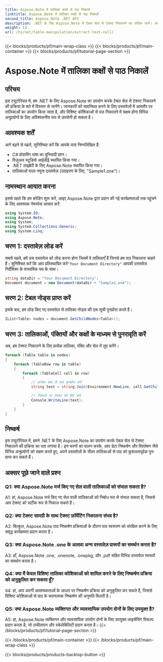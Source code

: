 ```yaml
---
title: Aspose.Note में तालिका कक्षों से पाठ निकालें
linktitle: Aspose.Note में तालिका कक्षों से पाठ निकालें
second_title: Aspose.Note .NET API
description: .NET के लिए Aspose.Note में टेबल सेल से टेक्स्ट निकालने का तरीका जानें। अपनी दस्तावेज़ प्रसंस्करण क्षमताओं को सहजता से बढ़ाएँ।
weight: 13
url: /hi/net/table-manipulation/extract-text-cell/
---
```


{{< blocks/products/pf/main-wrap-class >}}
{{< blocks/products/pf/main-container >}}
{{< blocks/products/pf/tutorial-page-section >}}

# Aspose.Note में तालिका कक्षों से पाठ निकालें

## परिचय

इस ट्यूटोरियल में, हम .NET के लिए Aspose.Note का उपयोग करके टेबल सेल से टेक्स्ट निकालने की प्रक्रिया के बारे में विस्तार से जानेंगे। जानकारी को व्यवस्थित करने के लिए दस्तावेज़ों में आमतौर पर तालिकाओं का उपयोग किया जाता है, और विशिष्ट कोशिकाओं से पाठ निकालने में सक्षम होना विभिन्न अनुप्रयोगों के लिए अविश्वसनीय रूप से उपयोगी हो सकता है।

## आवश्यक शर्तें

आगे बढ़ने से पहले, सुनिश्चित करें कि आपके पास निम्नलिखित हैं:

- C# प्रोग्रामिंग भाषा का बुनियादी ज्ञान।
- विज़ुअल स्टूडियो आईडीई स्थापित किया गया।
- .NET लाइब्रेरी के लिए Aspose.Note स्थापित किया गया।
- तालिकाओं वाला नमूना दस्तावेज़ (उदाहरण के लिए, "Sample1.one")।

## नामस्थान आयात करना

इससे पहले कि हम कोडिंग शुरू करें, आइए Aspose.Note द्वारा प्रदान की गई कार्यक्षमताओं तक पहुंचने के लिए आवश्यक नेमस्पेस आयात करें:

```csharp
using System.IO;
using Aspose.Note;
using System;
using System.Collections.Generic;
using System.Linq;
```

## चरण 1: दस्तावेज़ लोड करें

 सबसे पहले, हमें उस दस्तावेज़ को लोड करना होगा जिसमें वे तालिकाएँ हैं जिनसे हम पाठ निकालना चाहते हैं। सुनिश्चित करें कि आप प्रतिस्थापित करें`"Your Document Directory"` आपकी दस्तावेज़ निर्देशिका के वास्तविक पथ के साथ।

```csharp
string dataDir = "Your Document Directory";
Document document = new Document(dataDir + "Sample1.one");
```

## चरण 2: टेबल नोड्स प्राप्त करें

इसके बाद, हम लोड किए गए दस्तावेज़ से तालिका नोड्स की एक सूची पुनर्प्राप्त करते हैं।

```csharp
IList<Table> nodes = document.GetChildNodes<Table>();
```

## चरण 3: तालिकाओं, पंक्तियों और कक्षों के माध्यम से पुनरावृति करें

अब, हम टेक्स्ट निकालने के लिए प्रत्येक तालिका, पंक्ति और सेल में लूप करेंगे।

```csharp
foreach (Table table in nodes)
{
    foreach (TableRow row in table)
    {
        foreach (TableCell cell in row)
        {
            // प्रत्येक कक्ष से पाठ पुनर्प्राप्त करें
            string text = string.Join(Environment.NewLine, cell.GetChildNodes<RichText>().Select(e => e.Text)) + Environment.NewLine;

            // निकाले गए टेक्स्ट को प्रिंट करें
            Console.WriteLine(text);
        }
    }
}
```

## निष्कर्ष

इस ट्यूटोरियल में, हमने .NET के लिए Aspose.Note का उपयोग करके टेबल सेल से टेक्स्ट निकालने की प्रक्रिया का पता लगाया है। इन चरणों का पालन करके, आप डेटा निष्कर्षण और विश्लेषण जैसे विभिन्न अनुप्रयोगों को सक्षम करते हुए, अपने दस्तावेज़ों के भीतर तालिकाओं से पाठ को कुशलतापूर्वक पुनः प्राप्त कर सकते हैं।

## अक्सर पूछे जाने वाले प्रश्न

### Q1: क्या Aspose.Note मर्ज किए गए सेल वाली तालिकाओं को संभाल सकता है?

A1: हां, Aspose.Note मर्ज किए गए सेल वाली तालिकाओं को निर्बाध रूप से संभाल सकता है, जिससे आप टेक्स्ट को सटीक रूप से निकाल सकते हैं।

### Q2: क्या टेक्स्ट सामग्री के साथ टेक्स्ट फ़ॉर्मेटिंग निकालना संभव है?

A2: बिल्कुल, Aspose.Note पाठ निष्कर्षण प्रक्रियाओं के दौरान पाठ स्वरूपण को संरक्षित करने के लिए समृद्ध कार्यक्षमता प्रदान करता है।

### Q3: क्या Aspose.Note .one के अलावा अन्य दस्तावेज़ प्रारूपों का समर्थन करता है?

A3: हाँ, Aspose.Note .one, .onenote, .onepkg, और .pdf सहित विभिन्न दस्तावेज़ स्वरूपों का समर्थन करता है।

### Q4: क्या मैं केवल विशिष्ट तालिका कोशिकाओं को शामिल करने के लिए निष्कर्षण प्रक्रिया को अनुकूलित कर सकता हूँ?

उ4: हां, आप अपनी आवश्यकताओं के आधार पर निष्कर्षण प्रक्रिया को अनुकूलित कर सकते हैं, जिससे विशिष्ट कोशिकाओं से पाठ के चयनात्मक निष्कर्षण की अनुमति मिलती है।

### Q5: क्या Aspose.Note व्यक्तिगत और व्यावसायिक उपयोग दोनों के लिए उपयुक्त है?

A5: हां, Aspose.Note व्यक्तिगत और व्यावसायिक उपयोग दोनों के लिए उपयुक्त लाइसेंसिंग विकल्प प्रदान करता है, जो लचीलापन और स्केलेबिलिटी प्रदान करता है।
{{< /blocks/products/pf/tutorial-page-section >}}

{{< /blocks/products/pf/main-container >}}
{{< /blocks/products/pf/main-wrap-class >}}

{{< blocks/products/products-backtop-button >}}
